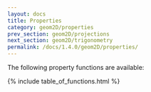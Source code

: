 ```yaml
---
layout: docs
title: Properties
category: geom2D/properties
prev_section: geom2D/projections
next_section: geom2D/trigonometry
permalink: /docs/1.4.0/geom2D/properties/
---
```


The following property functions are available:

{% include table_of_functions.html %}
